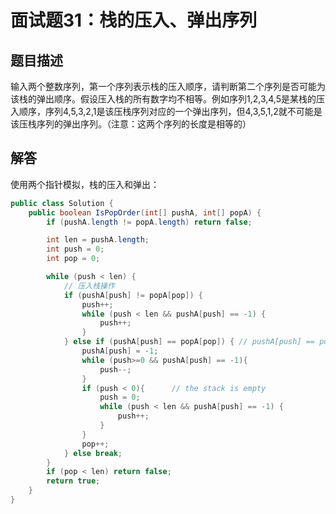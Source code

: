 # 面试题31：栈的压入、弹出序列

## 题目描述

输入两个整数序列，第一个序列表示栈的压入顺序，请判断第二个序列是否可能为该栈的弹出顺序。假设压入栈的所有数字均不相等。例如序列1,2,3,4,5是某栈的压入顺序，序列4,5,3,2,1是该压栈序列对应的一个弹出序列，但4,3,5,1,2就不可能是该压栈序列的弹出序列。（注意：这两个序列的长度是相等的）

## 解答

使用两个指针模拟，栈的压入和弹出：

~~~java
public class Solution {
    public boolean IsPopOrder(int[] pushA, int[] popA) {
        if (pushA.length != popA.length) return false;

        int len = pushA.length;
        int push = 0;
        int pop = 0;

        while (push < len) {
            // 压入栈操作
            if (pushA[push] != popA[pop]) {
                push++;
                while (push < len && pushA[push] == -1) {
                    push++;
                }
            } else if (pushA[push] == popA[pop]) { // pushA[push] == popA[pop]
                pushA[push] = -1;
                while (push>=0 && pushA[push] == -1){
                    push--;
                }
                if (push < 0){      // the stack is empty
                    push = 0;
                    while (push < len && pushA[push] == -1) {
                        push++;
                    }
                }
                pop++;
            } else break;
        }
        if (pop < len) return false;
        return true;
    }
}
~~~



